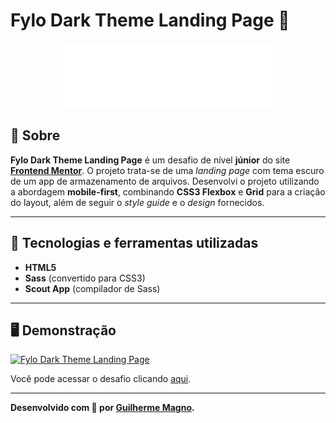 # Fylo Dark Theme Landing Page 📁
<p align="center">
<img src="img/logo.svg" alt="Fylo logo" title="Fylo logo">
</p>

## 📖 Sobre   
**Fylo Dark Theme Landing Page** é um desafio de nível **júnior** do site **[Frontend Mentor](https://www.frontendmentor.io)**. O projeto trata-se de uma _landing page_ com tema escuro de um app de armazenamento de arquivos. Desenvolvi o projeto utilizando a abordagem **mobile-first**, combinando **CSS3 Flexbox** e **Grid** para a criação do layout, além de seguir o _style guide_ e o _design_ fornecidos.

---

## 🚀 Tecnologias e ferramentas utilizadas
- **HTML5**
- **Sass** (convertido para CSS3)
- **Scout App** (compilador de Sass)

---

## 🖥️ Demonstração
[![Fylo Dark Theme Landing Page](https://i.imgur.com/ZsoqjJg.png "Clique para acessar o desafio")](https://devmagno.github.io/coding-challenges/challenges/Fylo/index.html "Clique para acessar o desafio")   

Você pode acessar o desafio clicando [aqui](https://devmagno.github.io/coding-challenges/challenges/Fylo/index.html).

---

**Desenvolvido com 🖤 por [Guilherme Magno](https://github.com/devmagno/).**